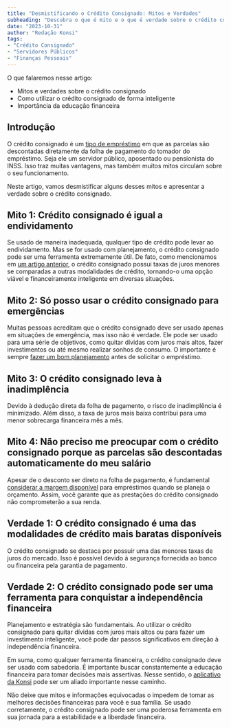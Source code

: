 ```yaml
---
title: "Desmistificando o Crédito Consignado: Mitos e Verdades"
subheading: "Descubra o que é mito e o que é verdade sobre o crédito consignado e faça escolhas mais informadas"
date: "2023-10-31"
author: "Redação Konsi"
tags:
- "Crédito Consignado"
- "Servidores Públicos"
- "Finanças Pessoais"
---
```


O que falaremos nesse artigo:

- Mitos e verdades sobre o crédito consignado
- Como utilizar o crédito consignado de forma inteligente
- Importância da educação financeira 

## Introdução

O crédito consignado é um [tipo de empréstimo](https://app.konsi.com.br) em que as parcelas são descontadas diretamente da folha de pagamento do tomador do empréstimo. Seja ele um servidor público, aposentado ou pensionista do INSS. Isso traz muitas vantagens, mas também muitos mitos circulam sobre o seu funcionamento. 

Neste artigo, vamos desmistificar alguns desses mitos e apresentar a verdade sobre o crédito consignado.

## Mito 1: Crédito consignado é igual a endividamento

Se usado de maneira inadequada, qualquer tipo de crédito pode levar ao endividamento. Mas se for usado com planejamento, o crédito consignado pode ser uma ferramenta extremamente útil. De fato, como mencionamos em [um artigo anterior](https://konsi.com.br/postagens/a-importncia-da-educao-financeira-para-servidores-pblicos-e-como-implement-la-em-sua-vida), o crédito consignado possui taxas de juros menores se comparadas a outras modalidades de crédito, tornando-o uma opção viável e financeiramente inteligente em diversas situações.

## Mito 2: Só posso usar o crédito consignado para emergências

Muitas pessoas acreditam que o crédito consignado deve ser usado apenas em situações de emergência, mas isso não é verdade. Ele pode ser usado para uma série de objetivos, como quitar dívidas com juros mais altos, fazer investimentos ou até mesmo realizar sonhos de consumo. O importante é sempre [fazer um bom planejamento](https://konsi.com.br/postagens/como-criar-e-manter-o-equilbrio-financeiro-um-guia-para-servidores-pblicos) antes de solicitar o empréstimo.

## Mito 3: O crédito consignado leva à inadimplência

Devido à dedução direta da folha de pagamento, o risco de inadimplência é minimizado. Além disso, a taxa de juros mais baixa contribui para uma menor sobrecarga financeira mês a mês.

## Mito 4: Não preciso me preocupar com o crédito consignado porque as parcelas são descontadas automaticamente do meu salário

Apesar de o desconto ser direto na folha de pagamento, é fundamental [considerar a margem disponível](https://konsi.com.br/postagens/entendendo-a-margem-consignvel-como-planejar-seu-crdito-consignado) para empréstimos quando se planeja o orçamento. Assim, você garante que as prestações do crédito consignado não comprometerão a sua renda.

## Verdade 1: O crédito consignado é uma das modalidades de crédito mais baratas disponíveis

O crédito consignado se destaca por possuir uma das menores taxas de juros do mercado. Isso é possível devido à segurança fornecida ao banco ou financeira pela garantia de pagamento.

## Verdade 2: O crédito consignado pode ser uma ferramenta para conquistar a independência financeira

Planejamento e estratégia são fundamentais. Ao utilizar o crédito consignado para quitar dívidas com juros mais altos ou para fazer um investimento inteligente, você pode dar passos significativos em direção à independência financeira. 

Em suma, como qualquer ferramenta financeira, o crédito consignado deve ser usado com sabedoria. É importante buscar constantemente a educação financeira para tomar decisões mais assertivas. Nesse sentido, o [aplicativo da Konsi](https://app.konsi.com.br) pode ser um aliado importante nesse caminho.

Não deixe que mitos e informações equivocadas o impedem de tomar as melhores decisões financeiras para você e sua família. Se usado corretamente, o crédito consignado pode ser uma poderosa ferramenta em sua jornada para a estabilidade e a liberdade financeira.